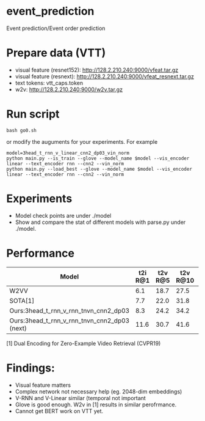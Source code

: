 # event_prediction
Event prediction/Event order prediction

# Prepare data (VTT)
- visual feature (resnet152): http://128.2.210.240:9000/vfeat.tar.gz
- visual feature (resnext): http://128.2.210.240:9000/vfeat_resnext.tar.gz 
- text tokens: vtt_caps.token
- w2v: http://128.2.210.240:9000/w2v.tar.gz

# Run script
```
bash go0.sh
```
or modify the auguments for your experiments. For example
```
model=3head_t_rnn_v_linear_cnn2_dp03_vin_norm
python main.py --is_train --glove --model_name $model --vis_encoder linear --text_encoder rnn --cnn2 --vin_norm
python main.py --load_best --glove --model_name $model --vis_encoder linear --text_encoder rnn --cnn2 --vin_norm
```

# Experiments
- Model check points are under ./model
- Show and compare the stat of different models with parse.py under ./model.


# Performance
|Model|t2i R@1|t2v R@5|t2v R@10|v2t R@1|v2t R@5|v2t R@10| sum R|
|---|---|---|---|---|---|---|---|
|W2VV|6.1|18.7|27.5|11.8|28.9|39.1|132.1|
|SOTA[1]|7.7|22.0|31.8|13.0|30.8|43.3|148.6|
|Ours:3head_t_rnn_v_rnn_tnvn_cnn2_dp03|8.3|24.2|34.2|12.5|32.1|43.6|154.9|
|Ours:3head_t_rnn_v_rnn_tnvn_cnn2_dp03 (next)|11.6|30.7|41.6|18.5|41.5|53.8|197.7|

[1] Dual Encoding for Zero-Example Video Retrieval (CVPR19)


# Findings:
- Visual feature matters
- Complex network not necessary help (eg. 2048-dim embeddings)
- V-RNN and V-Linear similar (temporal not important
- Glove is good enough. W2v in [1] results in similar perofrmance.
- Cannot get BERT work on VTT yet.
